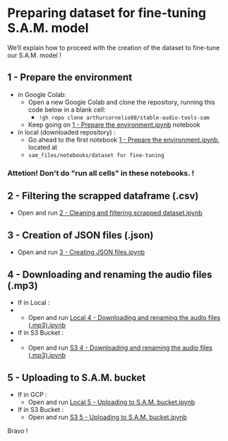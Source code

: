 # Preparing dataset for fine-tuning S.A.M. model

We’ll explain how to proceed with the creation of the dataset to fine-tune our S.A.M. model !

## 1 - Prepare the environment
- in Google Colab:
  - Open a new Google Colab and clone the repository, running this code below in a blank cell:
    - `!gh repo clone arthurcornelio88/stable-audio-tools-sam`
  - Keep going on [1 - Prepare the environment.ipynb](https://github.com/arthurcornelio88/stable-audio-tools-sam/blob/main/sam_files/notebooks/dataset%20for%20fine-tuning/1%20-%20Prepare%20environment.ipynb) notebook
- in local (downloaded repository) :
  - Go ahead to the first notebook [1 - Prepare the environment.ipynb](https://github.com/arthurcornelio88/stable-audio-tools-sam/blob/main/sam_files/notebooks/dataset%20for%20fine-tuning/1%20-%20Prepare%20environment.ipynb), located at
  - `sam_files/notebooks/dataset for fine-tuning`

### **Attetion! Don't do "run all cells" in these notebooks.** !

## 2 - Filtering the scrapped dataframe (.csv)

- Open and run [2 - Cleaning and filtering scrapped dataset.ipynb](https://github.com/arthurcornelio88/stable-audio-tools-sam/blob/main/sam_files/notebooks/dataset%20for%20fine-tuning/2%20-%20Cleaning%20and%20filtering%20scrapped%20dataset.ipynb)

## 3 - Creation of JSON files (.json)

- Open and run [3 - Creating JSON files.ipynb](https://github.com/arthurcornelio88/stable-audio-tools-sam/blob/main/sam_files/notebooks/dataset%20for%20fine-tuning/3%20-%20Creating%20JSON%20files.ipynb)

## 4 - Downloading and renaming the audio files (.mp3)

- If in Local :
- - Open and run [Local 4 - Downloading and renaming the audio files (.mp3).ipynb](https://github.com/arthurcornelio88/stable-audio-tools-sam/blob/main/sam_files/notebooks/dataset%20for%20fine-tuning/4%20-%20Downloading%20and%20renaming%20the%20audio%20files%20(.mp3)%20copy.ipynb)
- If in S3 Bucket :
- - Open and run [S3 4 - Downloading and renaming the audio files (.mp3).ipynb]()

## 5 - Uploading to S.A.M. bucket

- If in GCP :
  - Open and run [Local 5 - Uploading to S.A.M. bucket.ipynb](https://github.com/arthurcornelio88/stable-audio-tools-sam/blob/main/sam_files/notebooks/dataset%20for%20fine-tuning/5%20-%20Uploading%20to%20S.A.M.%20drive.ipynb)
- If in S3 Bucket :
  - Open and run [S3 5 - Uploading to S.A.M. bucket.ipynb]()

Bravo !
